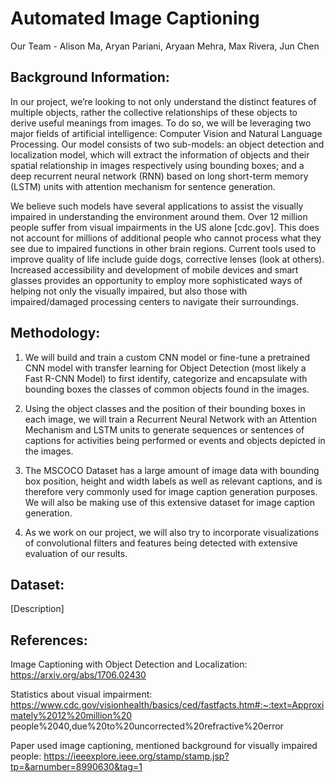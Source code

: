 # Automated Image Captioning 

Our Team - Alison Ma, Aryan Pariani, Aryaan Mehra, Max Rivera, Jun Chen

## Background Information:

In our project, we’re looking to not only understand the distinct features of multiple objects, rather the collective relationships of these objects to derive useful meanings from images. To do so, we will be leveraging two major fields of artificial intelligence: Computer Vision and Natural Language Processing. Our model consists of two sub-models: an object detection and localization model, which will extract the information of objects and their spatial relationship in images respectively using bounding boxes; and a deep recurrent neural network (RNN) based on long short-term memory (LSTM) units with attention mechanism for sentence generation. 

We believe such models have several applications to assist the visually impaired in understanding the environment around them. Over 12 million people suffer from visual impairments in the US alone [cdc.gov]. This does not account for millions of additional people who cannot process what they see due to impaired functions in other brain regions. Current tools used to improve quality of life include guide dogs, corrective lenses (look at others). Increased accessibility and development of mobile devices and smart glasses provides an opportunity to employ more sophisticated ways of helping not only the visually impaired, but also those with impaired/damaged processing centers to navigate their surroundings. 


## Methodology:

1. We will build and train a custom CNN model or fine-tune a pretrained CNN model with transfer learning for Object Detection (most likely a Fast R-CNN Model) to first identify, categorize and encapsulate with bounding boxes the classes of common objects found in the images. 

2. Using the object classes and the position of their bounding boxes in each image, we will train a Recurrent Neural Network with an Attention Mechanism and LSTM units to generate sequences or sentences of captions for activities being performed or events and objects depicted in the images. 

3. The MSCOCO Dataset has a large amount of image data with bounding box position, height and width labels as well as relevant captions, and is therefore very commonly used for image caption generation purposes. We will also be making use of this extensive dataset for image caption generation.

4. As we work on our project, we will also try to incorporate visualizations of convolutional filters and features being detected with extensive evaluation of our results. 

## Dataset:

[Description]

## References:

Image Captioning with Object Detection and Localization: https://arxiv.org/abs/1706.02430

Statistics about visual impairment: https://www.cdc.gov/visionhealth/basics/ced/fastfacts.htm#:~:text=Approximately%2012%20million%20
people%2040,due%20to%20uncorrected%20refractive%20error

Paper used image captioning, mentioned background for visually impaired people: https://ieeexplore.ieee.org/stamp/stamp.jsp?tp=&arnumber=8990630&tag=1
